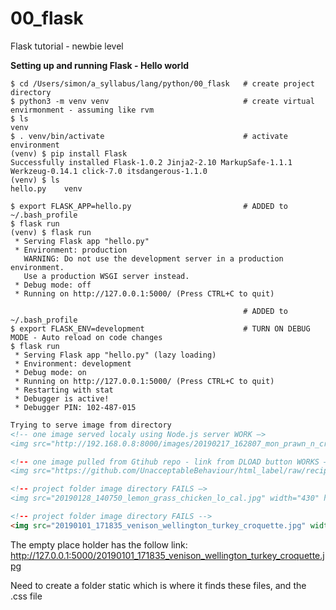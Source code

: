 # 00_flask
Flask tutorial - newbie level


**Setting up and running Flask - Hello world**
```
$ cd /Users/simon/a_syllabus/lang/python/00_flask 	# create project directory
$ python3 -m venv venv								# create virtual envirmonment - assuming like rvm
$ ls
venv
$ . venv/bin/activate								# activate environment
(venv) $ pip install Flask
Successfully installed Flask-1.0.2 Jinja2-2.10 MarkupSafe-1.1.1 Werkzeug-0.14.1 click-7.0 itsdangerous-1.1.0
(venv) $ ls
hello.py	venv

$ export FLASK_APP=hello.py							# ADDED to ~/.bash_profile
$ flask run
(venv) $ flask run
 * Serving Flask app "hello.py"
 * Environment: production
   WARNING: Do not use the development server in a production environment.
   Use a production WSGI server instead.
 * Debug mode: off
 * Running on http://127.0.0.1:5000/ (Press CTRL+C to quit)

													# ADDED to ~/.bash_profile
$ export FLASK_ENV=development						# TURN ON DEBUG MODE - Auto reload on code changes	
$ flask run
 * Serving Flask app "hello.py" (lazy loading)
 * Environment: development
 * Debug mode: on
 * Running on http://127.0.0.1:5000/ (Press CTRL+C to quit)
 * Restarting with stat
 * Debugger is active!
 * Debugger PIN: 102-487-015
```

```html
Trying to serve image from directory
<!-- one image served localy using Node.js server WORK —>
<img src="http://192.168.0.8:8000/images/20190217_162807_mon_prawn_n_crabcake_mango_salsa.jpg" width="430" height="286">

<!-- one image pulled from Gtihub repo - link from DLOAD button WORKS —>
<img src="https://github.com/UnacceptableBehaviour/html_label/raw/recipe_page/images/20190217_144626_sun_steak_aub_tartar.jpg" width="430" height="286">

<!-- project folder image directory FAILS —>
<img src="20190128_140750_lemon_grass_chicken_lo_cal.jpg" width="430" height="286">

<!-- project folder image directory FAILS -->
<img src="20190101_171835_venison_wellington_turkey_croquette.jpg" width="430" height="286">
```

The empty place holder has the follow link:
http://127.0.0.1:5000/20190101_171835_venison_wellington_turkey_croquette.jpg

Need to create a folder static which is where it finds these files, and the .css file
